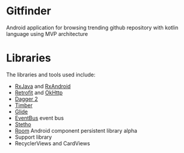 # Gitfinder

Android application for browsing trending github repository with kotlin language using MVP architecture

# Libraries

The libraries and tools used include:
* [RxJava](https://github.com/ReactiveX/RxJava) and [RxAndroid](https://github.com/ReactiveX/RxAndroid)
* [Retrofit](http://square.github.io/retrofit/) and [OkHttp](https://github.com/square/okhttp)
* [Dagger 2](http://google.github.io/dagger/)
* [Timber](https://github.com/JakeWharton/timber)
* [Glide](https://github.com/bumptech/glide)
* [EventBus](https://github.com/greenrobot/EventBus) event bus
* [Stetho](http://facebook.github.io/stetho/)
* [Room](https://developer.android.com/topic/libraries/architecture/room.html) Android component persistent library alpha
* Support library
* RecyclerViews and CardViews

